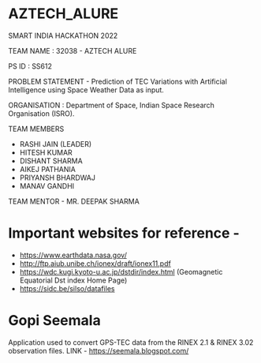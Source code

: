 # AZTECH_ALURE
SMART INDIA HACKATHON 2022

TEAM NAME : 32038 - AZTECH ALURE

PS ID : SS612

PROBLEM STATEMENT - Prediction of TEC Variations with Artificial Intelligence using Space Weather Data as input.

ORGANISATION : Department of Space, Indian Space Research Organisation (ISRO).

TEAM MEMBERS 
- RASHI JAIN (LEADER)
- HITESH KUMAR
- DISHANT SHARMA
- AIKEJ PATHANIA
- PRIYANSH BHARDWAJ 
- MANAV GANDHI
             
 TEAM MENTOR - MR. DEEPAK SHARMA    
 
 # Important websites for reference - 
 - https://www.earthdata.nasa.gov/
 - http://ftp.aiub.unibe.ch/ionex/draft/ionex11.pdf
 - https://wdc.kugi.kyoto-u.ac.jp/dstdir/index.html      (Geomagnetic Equatorial Dst index Home Page)
 - https://sidc.be/silso/datafiles
 
 # Gopi Seemala
 Application used to convert GPS-TEC data from the RINEX 2.1 & RINEX 3.02 observation files. 
 LINK - https://seemala.blogspot.com/
 
             
